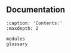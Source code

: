#

```{include} ../README.md
```

## Documentation

```{toctree}
:caption: 'Contents:'
:maxdepth: 2

modules
glossary

```
